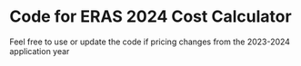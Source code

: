 # Code for ERAS 2024 Cost Calculator

Feel free to use or update the code if pricing changes from the 2023-2024 application year
